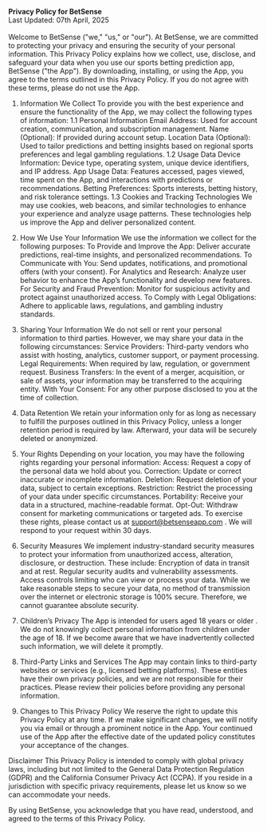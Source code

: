 <strong>Privacy Policy for BetSense</strong><br>
Last Updated: 07th April, 2025 <br><br>
Welcome to BetSense ("we," "us," or "our"). At BetSense, we are committed to protecting your privacy and ensuring the security of your personal information. This Privacy Policy explains how we collect, use, disclose, and safeguard your data when you use our sports betting prediction app, BetSense ("the App").
By downloading, installing, or using the App, you agree to the terms outlined in this Privacy Policy. If you do not agree with these terms, please do not use the App.

1. Information We Collect
To provide you with the best experience and ensure the functionality of the App, we may collect the following types of information:
1.1 Personal Information
Email Address: Used for account creation, communication, and subscription management.
Name (Optional): If provided during account setup.
Location Data (Optional): Used to tailor predictions and betting insights based on regional sports preferences and legal gambling regulations.
1.2 Usage Data
Device Information: Device type, operating system, unique device identifiers, and IP address.
App Usage Data: Features accessed, pages viewed, time spent on the App, and interactions with predictions or recommendations.
Betting Preferences: Sports interests, betting history, and risk tolerance settings.
1.3 Cookies and Tracking Technologies
We may use cookies, web beacons, and similar technologies to enhance your experience and analyze usage patterns. These technologies help us improve the App and deliver personalized content.

2. How We Use Your Information
We use the information we collect for the following purposes:
To Provide and Improve the App: Deliver accurate predictions, real-time insights, and personalized recommendations.
To Communicate with You: Send updates, notifications, and promotional offers (with your consent).
For Analytics and Research: Analyze user behavior to enhance the App’s functionality and develop new features.
For Security and Fraud Prevention: Monitor for suspicious activity and protect against unauthorized access.
To Comply with Legal Obligations: Adhere to applicable laws, regulations, and gambling industry standards.

3. Sharing Your Information
We do not sell or rent your personal information to third parties. However, we may share your data in the following circumstances:
Service Providers: Third-party vendors who assist with hosting, analytics, customer support, or payment processing.
Legal Requirements: When required by law, regulation, or government request.
Business Transfers: In the event of a merger, acquisition, or sale of assets, your information may be transferred to the acquiring entity.
With Your Consent: For any other purpose disclosed to you at the time of collection.

4. Data Retention
We retain your information only for as long as necessary to fulfill the purposes outlined in this Privacy Policy, unless a longer retention period is required by law. Afterward, your data will be securely deleted or anonymized.

5. Your Rights
Depending on your location, you may have the following rights regarding your personal information:
Access: Request a copy of the personal data we hold about you.
Correction: Update or correct inaccurate or incomplete information.
Deletion: Request deletion of your data, subject to certain exceptions.
Restriction: Restrict the processing of your data under specific circumstances.
Portability: Receive your data in a structured, machine-readable format.
Opt-Out: Withdraw consent for marketing communications or targeted ads.
To exercise these rights, please contact us at support@betsenseapp.com . We will respond to your request within 30 days.

6. Security Measures
We implement industry-standard security measures to protect your information from unauthorized access, alteration, disclosure, or destruction. These include:
Encryption of data in transit and at rest.
Regular security audits and vulnerability assessments.
Access controls limiting who can view or process your data.
While we take reasonable steps to secure your data, no method of transmission over the internet or electronic storage is 100% secure. Therefore, we cannot guarantee absolute security.

7. Children’s Privacy
The App is intended for users aged 18 years or older . We do not knowingly collect personal information from children under the age of 18. If we become aware that we have inadvertently collected such information, we will delete it promptly.

8. Third-Party Links and Services
The App may contain links to third-party websites or services (e.g., licensed betting platforms). These entities have their own privacy policies, and we are not responsible for their practices. Please review their policies before providing any personal information.

9. Changes to This Privacy Policy
We reserve the right to update this Privacy Policy at any time. If we make significant changes, we will notify you via email or through a prominent notice in the App. Your continued use of the App after the effective date of the updated policy constitutes your acceptance of the changes.


Disclaimer
This Privacy Policy is intended to comply with global privacy laws, including but not limited to the General Data Protection Regulation (GDPR) and the California Consumer Privacy Act (CCPA). If you reside in a jurisdiction with specific privacy requirements, please let us know so we can accommodate your needs.

By using BetSense, you acknowledge that you have read, understood, and agreed to the terms of this Privacy Policy.
